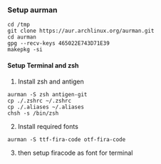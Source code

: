 ### Setup aurman

```shell
cd /tmp
git clone https://aur.archlinux.org/aurman.git
cd aurman
gpg --recv-keys 465022E743D71E39
makepkg -si
```

#### Setup Terminal and zsh

 1) Install zsh and antigen
```shell
aurman -S zsh antigen-git
cp ./.zshrc ~/.zshrc
cp ./.aliases ~/.aliases
chsh -s /bin/zsh
```
 
 2) Install required fonts
```shell
aurman -S ttf-fira-code otf-fira-code
```

 3) then setup firacode as font for terminal



